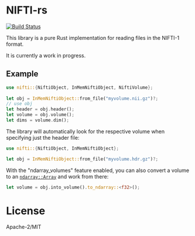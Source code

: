 # NIFTI-rs

[![Build Status](https://travis-ci.org/Enet4/nifti-rs.svg?branch=master)](https://travis-ci.org/Enet4/nifti-rs)

This library is a pure Rust implementation for reading files in the NIFTI-1 format.

It is currently a work in progress.


## Example

```rust
use nifti::{NiftiObject, InMemNiftiObject, NiftiVolume};
 
let obj = InMemNiftiObject::from_file("myvolume.nii.gz")?;
// use obj
let header = obj.header();
let volume = obj.volume();
let dims = volume.dim();
```

The library will automatically look for the respective volume when
specifying just the header file:

```rust
use nifti::{NiftiObject, InMemNiftiObject};

let obj = InMemNiftiObject::from_file("myvolume.hdr.gz")?;
```

With the "ndarray_volumes" feature enabled, you can also convert a volume to an [`ndarray::Array`](https://docs.rs/ndarray/0.9.1/ndarray/index.html) and work from there:

```rust
let volume = obj.into_volume().to_ndarray::<f32>();
```

# License

Apache-2/MIT
